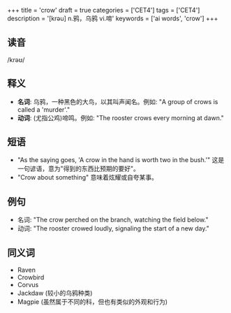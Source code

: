 +++
title = 'crow'
draft = true
categories = ['CET4']
tags = ['CET4']
description = '[krəu] n.鸦，乌鸦 vi.啼'
keywords = ['ai words', 'crow']
+++

## 读音
/krəʊ/

## 释义
- **名词**: 乌鸦，一种黑色的大鸟，以其叫声闻名。例如: "A group of crows is called a 'murder'."
- **动词**: (尤指公鸡)啼鸣。例如: "The rooster crows every morning at dawn."

## 短语
- "As the saying goes, 'A crow in the hand is worth two in the bush.'" 这是一句谚语，意为"得到的东西比预期的要好"。
- "Crow about something" 意味着炫耀或自夸某事。

## 例句
- 名词: "The crow perched on the branch, watching the field below."
- 动词: "The rooster crowed loudly, signaling the start of a new day."

## 同义词
- Raven
- Crowbird
- Corvus
- Jackdaw (较小的乌鸦种类)
- Magpie (虽然属于不同的科，但也有类似的外观和行为)

